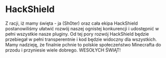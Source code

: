 # HackShield
Z racji, iż mamy święta - ja (Sh0ter) oraz cała ekipa HackShield postanowiliśmy ułatwić rozwój naszej ognistej konkurencji i udostępnić w pełni wszystkie nasze pluginy. Od tej pory rozwój HackShield będzie przebiegał w pełni transperentnie i kod będzie widoczny dla wszystkich. Mamy nadzieję, że finalnie pchnie to polskie społeczeństwo Minecrafta do przodu i przyniesie wiele dobrego. WESOŁYCH ŚWIĄT!
